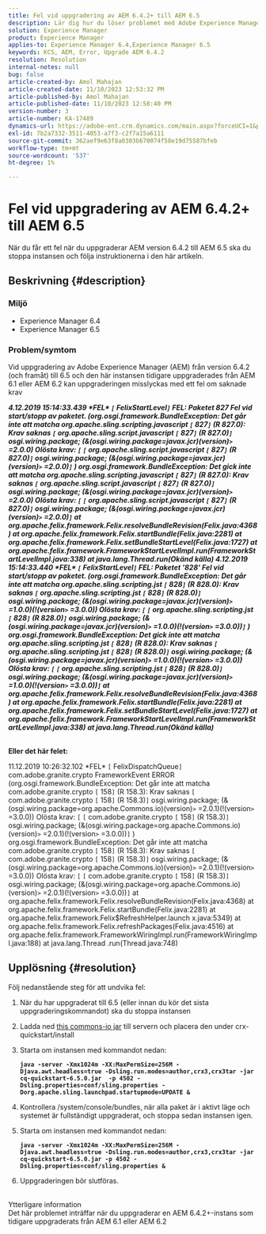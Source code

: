 ```yaml
---
title: Fel vid uppgradering av AEM 6.4.2+ till AEM 6.5
description: Lär dig hur du löser problemet med Adobe Experience Manager där ett fel inträffar när du uppgraderar AEM version 6.4.2 till 6.5.
solution: Experience Manager
product: Experience Manager
applies-to: Experience Manager 6.4,Experience Manager 6.5
keywords: KCS, AEM, Error, Upgrade AEM 6.4.2
resolution: Resolution
internal-notes: null
bug: false
article-created-by: Amol Mahajan
article-created-date: 11/10/2023 12:53:32 PM
article-published-by: Amol Mahajan
article-published-date: 11/10/2023 12:58:40 PM
version-number: 3
article-number: KA-17489
dynamics-url: https://adobe-ent.crm.dynamics.com/main.aspx?forceUCI=1&pagetype=entityrecord&etn=knowledgearticle&id=b6cbe324-c87f-ee11-8179-6045bd006b25
exl-id: 7b2a7332-3511-4053-a7f3-c2f7a15a6111
source-git-commit: 362aef9e63f8a0303b670074f58e19d75587bfeb
workflow-type: tm+mt
source-wordcount: '537'
ht-degree: 1%

---
```


# Fel vid uppgradering av AEM 6.4.2+ till AEM 6.5


När du får ett fel när du uppgraderar AEM version 6.4.2 till AEM 6.5 ska du stoppa instansen och följa instruktionerna i den här artikeln.

## Beskrivning {#description}


### <b>Miljö</b>

- Experience Manager 6.4
- Experience Manager 6.5


### <b>Problem/symtom</b>

Vid uppgradering av Adobe Experience Manager (AEM) från version 6.4.2 (och framåt) till 6.5 och den här instansen tidigare uppgraderades från AEM 6.1 eller AEM 6.2 kan uppgraderingen misslyckas med ett fel om saknade krav

<b>*4.12.2019 15:14:33.439 \*FEL\* `[` FelixStartLevel`]`  FEL: Paketet 827 Fel vid start/stopp av paketet. (org.osgi.framework.BundleException: Det går inte att matcha org.apache.sling.scripting.javascript `[` 827`]` (R 827.0): Krav saknas `[` org.apache.sling.script.javascript `[` 827`]` (R 827.0)`]`  osgi.wiring.package; (&amp;(osgi.wiring.package=javax.jcr)(version)`>` =2.0.0) Olösta krav: `[` `[` org.apache.sling.script.javascript `[` 827`]` (R 827.0)`]`  osgi.wiring.package; (&amp;(osgi.wiring.package=javax.jcr)(version)`>` =2.0.0)`]` )*
*org.osgi.framework.BundleException: Det gick inte att matcha org.apache.sling.scripting.javascript `[` 827`]` (R 827.0): Krav saknas `[` org.apache.sling.script.javascript `[` 827`]` (R 827.0)`]`  osgi.wiring.package; (&amp;(osgi.wiring.package=javax.jcr)(version)`>` =2.0.0) Olösta krav: `[` `[` org.apache.sling.script.javascript `[` 827`]` (R 827.0)`]`  osgi.wiring.package; (&amp;(osgi.wiring.package=javax.jcr)(version)`>` =2.0.0)`]`*
*at org.apache.felix.framework.Felix.resolveBundleRevision(Felix.java:4368)*
*at org.apache.felix.framework.Felix.startBundle(Felix.java:2281)*
*at org.apache.felix.framework.Felix.setBundleStartLevel(Felix.java:1727)*
*at org.apache.felix.framework.FrameworkStartLevelImpl.run(FrameworkStartLevelImpl.java:338)*
*at java.lang.Thread.run(Okänd källa)*
*4.12.2019 15:14:33.440 \*FEL\* `[` FelixStartLevel`]`  FEL: Paketet &#39;828&#39; Fel vid start/stopp av paketet. (org.osgi.framework.BundleException: Det går inte att matcha org.apache.sling.scripting.jst `[` 828`]` (R 828.0): Krav saknas `[` org.apache.sling.scripting.jst `[` 828`]` (R 828.0)`]`  osgi.wiring.package; (&amp;(osgi.wiring.package=javax.jcr)(version)`>` =1.0.0)(!(version`>` =3.0.0)) Olösta krav: `[` `[` org.apache.sling.scripting.jst `[` 828`]` (R 828.0)`]`  osgi.wiring.package; (&amp;(osgi.wiring.package=javax.jcr)(version)`>` =1.0.0)(!(version`>` =3.0.0))`]` )*
*org.osgi.framework.BundleException: Det gick inte att matcha org.apache.sling.scripting.jst `[` 828`]` (R 828.0): Krav saknas `[` org.apache.sling.scripting.jst `[` 828`]` (R 828.0)`]`  osgi.wiring.package; (&amp;(osgi.wiring.package=javax.jcr)(version)`>` =1.0.0)(!(version`>` =3.0.0)) Olösta krav: `[` `[` org.apache.sling.scripting.jst `[` 828`]` (R 828.0)`]`  osgi.wiring.package; (&amp;(osgi.wiring.package=javax.jcr)(version)`>` =1.0.0)(!(version`>` =3.0.0))`]`*
*at org.apache.felix.framework.Felix.resolveBundleRevision(Felix.java:4368)*
*at org.apache.felix.framework.Felix.startBundle(Felix.java:2281)*
*at org.apache.felix.framework.Felix.setBundleStartLevel(Felix.java:1727)*
*at org.apache.felix.framework.FrameworkStartLevelImpl.run(FrameworkStartLevelImpl.java:338)*
*at java.lang.Thread.run(Okänd källa)*

<br>Eller det här felet:</b>

11.12.2019 10:26:32.102 \*FEL\* `[` FelixDispatchQueue`]`  com.adobe.granite.crypto FrameworkEvent ERROR (org.osgi.framework.BundleException: Det går inte att matcha com.adobe.granite.crypto `[` 158`]` (R 158.3): Krav saknas `[` com.adobe.granite.crypto `[` 158`]` (R 158.3)`]`  osgi.wiring.package; (&amp;(osgi.wiring.package=org.apache.Commons.io)(version)`>` =2.0.1)(!(version`>` =3.0.0)) Olösta krav: `[` `[` com.adobe.granite.crypto `[` 158`]` (R 158.3)`]`  osgi.wiring.package; (&amp;(osgi.wiring.package=org.apache.Commons.io)(version)`>` =2.0.1)(!(version`>` =3.0.0))`]` ) org.osgi.framework.BundleException: Det går inte att matcha com.adobe.granite.crypto `[` 158`]` (R 158.3): Krav saknas `[` com.adobe.granite.crypto `[` 158`]` (R 158.3)`]`  osgi.wiring.package; (&amp;(osgi.wiring.package=org.apache.Commons.io)(version)`>` =2.0.1)(!(version`>` =3.0.0)) Olösta krav: `[` `[` com.adobe.granite.crypto `[` 158`]` (R 158.3)`]`  osgi.wiring.package; (&amp;(osgi.wiring.package=org.apache.Commons.io)(version)`>` =2.0.1)(!(version`>` =3.0.0))`]`
at org.apache.felix.framework.Felix.resolveBundleRevision(Felix.java:4368) at org.apache.felix.framework.Felix.startBundle(Felix.java:2281) at org.apache.felix.framework.Felix$RefreshHelper.launch x.java:5349) at org.apache.felix.framework.Felix.refreshPackages(Felix.java:4516) at org.apache.felix.framework.FrameworkWiringImpl.run(FrameworkWiringImpl.java:188) at java.lang.Thread .run(Thread.java:748)


## Upplösning {#resolution}

Följ nedanstående steg för att undvika fel:
1. När du har uppgraderat till 6.5 (eller innan du kör det sista uppgraderingskommandot) ska du stoppa instansen
2. Ladda ned [this commons-io jar](https://repo1.maven.org/maven2/commons-io/commons-io/2.6/commons-io-2.6.jar) till servern och placera den under crx-quickstart/install
3. Starta om instansen med kommandot nedan:

   <b>`java -server -Xmx1024m -XX:MaxPermSize=256M -Djava.awt.headless=true -Dsling.run.modes=author,crx3,crx3tar -jar cq-quickstart-6.5.0.jar  -p 4502 -Dsling.properties=conf/sling.properties -Dorg.apache.sling.launchpad.startupmode=UPDATE &`</b>
4. Kontrollera /system/console/bundles, när alla paket är i aktivt läge och systemet är fullständigt uppgraderat, och stoppa sedan instansen igen.
5. Starta om instansen med kommandot nedan:

   <b>`java -server -Xmx1024m -XX:MaxPermSize=256M -Djava.awt.headless=true -Dsling.run.modes=author,crx3,crx3tar -jar cq-quickstart-6.5.0.jar -p 4502 -Dsling.properties=conf/sling.properties &`</b>
6. Uppgraderingen bör slutföras.

<br>Ytterligare information<br>
Det här problemet inträffar när du uppgraderar en AEM 6.4.2+-instans som tidigare uppgraderats från AEM 6.1 eller AEM 6.2

